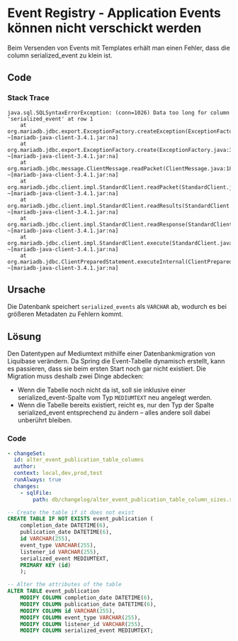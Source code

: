 # Event Registry - Application Events können nicht verschickt werden

Beim Versenden von Events mit Templates erhält man einen Fehler, dass die column serialized_event zu klein ist.

## Code

### Stack Trace
```
java.sql.SQLSyntaxErrorException: (conn=1026) Data too long for column 'serialized_event' at row 1
	at org.mariadb.jdbc.export.ExceptionFactory.createException(ExceptionFactory.java:289) ~[mariadb-java-client-3.4.1.jar:na]
	at org.mariadb.jdbc.export.ExceptionFactory.create(ExceptionFactory.java:378) ~[mariadb-java-client-3.4.1.jar:na]
	at org.mariadb.jdbc.message.ClientMessage.readPacket(ClientMessage.java:189) ~[mariadb-java-client-3.4.1.jar:na]
	at org.mariadb.jdbc.client.impl.StandardClient.readPacket(StandardClient.java:1235) ~[mariadb-java-client-3.4.1.jar:na]
	at org.mariadb.jdbc.client.impl.StandardClient.readResults(StandardClient.java:1174) ~[mariadb-java-client-3.4.1.jar:na]
	at org.mariadb.jdbc.client.impl.StandardClient.readResponse(StandardClient.java:1093) ~[mariadb-java-client-3.4.1.jar:na]
	at org.mariadb.jdbc.client.impl.StandardClient.execute(StandardClient.java:1017) ~[mariadb-java-client-3.4.1.jar:na]
	at org.mariadb.jdbc.ClientPreparedStatement.executeInternal(ClientPreparedStatement.java:101) ~[mariadb-java-client-3.4.1.jar:na]
```

## Ursache

Die Datenbank speichert `serialized_events` als `VARCHAR` ab, wodurch es bei größeren Metadaten zu Fehlern kommt. 

## Lösung

Den Datentypen auf Mediumtext mithilfe einer Datenbankmigration von Liquibase verändern. Da Spring die Event-Tabelle dynamisch erstellt, kann es passieren, dass sie beim ersten Start noch gar nicht existiert. Die Migration muss deshalb zwei Dinge abdecken:
- Wenn die Tabelle noch nicht da ist, soll sie inklusive einer serialized_event-Spalte vom Typ `MEDIUMTEXT` neu angelegt werden.
- Wenn die Tabelle bereits existiert, reicht es, nur den Typ der Spalte serialized_event entsprechend zu ändern – alles andere soll dabei unberührt bleiben.

### Code
```yaml
- changeSet:
  id: alter_event_publication_table_columns
  author: 
  context: local,dev,prod,test
  runAlways: true
  changes:
	- sqlFile:
		path: db/changelog/alter_event_publication_table_column_sizes.sql
```

```sql
-- Create the table if it does not exist
CREATE TABLE IF NOT EXISTS event_publication (
    completion_date DATETIME(6),
    publication_date DATETIME(6),
    id VARCHAR(255),
    event_type VARCHAR(255),
    listener_id VARCHAR(255),
    serialized_event MEDIUMTEXT,
    PRIMARY KEY (id)
    );

-- Alter the attributes of the table
ALTER TABLE event_publication
    MODIFY COLUMN completion_date DATETIME(6),
    MODIFY COLUMN publication_date DATETIME(6),
    MODIFY COLUMN id VARCHAR(255),
    MODIFY COLUMN event_type VARCHAR(255),
    MODIFY COLUMN listener_id VARCHAR(255),
    MODIFY COLUMN serialized_event MEDIUMTEXT;
```